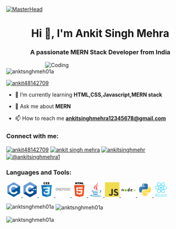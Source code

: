 [![MasterHead](https://media.tenor.com/0KWv5WrE48sAAAAC/rainy-car.gif)](https://rishavchanda.io)
<h1 align="center">Hi 👋, I'm Ankit Singh Mehra</h1>
<h3 align="center">A passionate MERN Stack Developer from India</h3>
<img  align ="right" alt="Coding" width="400" src="https://encrypted-tbn0.gstatic.com/images?q=tbn:ANd9GcTYQA7rHkxCbTrhZjCevxZLUZRuKO-Bgb-LIA&usqp=CAU" >

<p align="left"> <img src="https://komarev.com/ghpvc/?username=anktsnghmeh01a&label=Profile%20views&color=0e75b6&style=flat" alt="anktsnghmeh01a" /> </p>

<p align="left"> <a href="https://twitter.com/ankit48142709" target="blank"><img src="https://img.shields.io/twitter/follow/ankit48142709?logo=twitter&style=for-the-badge" alt="ankit48142709" /></a> </p>

- 🌱 I’m currently learning **HTML,CSS,Javascript,MERN stack**

- 💬 Ask me about **MERN**

- 📫 How to reach me **ankitsinghmehra12345678@gmail.com**

<h3 align="left">Connect with me:</h3>
<p align="left">
<a href="https://twitter.com/ankit48142709" target="blank"><img align="center" src="https://raw.githubusercontent.com/rahuldkjain/github-profile-readme-generator/master/src/images/icons/Social/twitter.svg" alt="ankit48142709" height="30" width="40" /></a>
<a href="https://linkedin.com/in/ankit singh mehra" target="blank"><img align="center" src="https://raw.githubusercontent.com/rahuldkjain/github-profile-readme-generator/master/src/images/icons/Social/linked-in-alt.svg" alt="ankit singh mehra" height="30" width="40" /></a>
<a href="https://www.codechef.com/users/ankitsinghmehr" target="blank"><img align="center" src="https://cdn.jsdelivr.net/npm/simple-icons@3.1.0/icons/codechef.svg" alt="ankitsinghmehr" height="30" width="40" /></a>
<a href="https://www.hackerrank.com/@ankitsinghmehra1" target="blank"><img align="center" src="https://raw.githubusercontent.com/rahuldkjain/github-profile-readme-generator/master/src/images/icons/Social/hackerrank.svg" alt="@ankitsinghmehra1" height="30" width="40" /></a>
</p>

<h3 align="left">Languages and Tools:</h3>
<p align="left"> <a href="https://www.cprogramming.com/" target="_blank" rel="noreferrer"> <img src="https://raw.githubusercontent.com/devicons/devicon/master/icons/c/c-original.svg" alt="c" width="40" height="40"/> </a> <a href="https://www.w3schools.com/cpp/" target="_blank" rel="noreferrer"> <img src="https://raw.githubusercontent.com/devicons/devicon/master/icons/cplusplus/cplusplus-original.svg" alt="cplusplus" width="40" height="40"/> </a> <a href="https://www.w3schools.com/css/" target="_blank" rel="noreferrer"> <img src="https://raw.githubusercontent.com/devicons/devicon/master/icons/css3/css3-original-wordmark.svg" alt="css3" width="40" height="40"/> </a> <a href="https://expressjs.com" target="_blank" rel="noreferrer"> <img src="https://raw.githubusercontent.com/devicons/devicon/master/icons/express/express-original-wordmark.svg" alt="express" width="40" height="40"/> </a> <a href="https://www.w3.org/html/" target="_blank" rel="noreferrer"> <img src="https://raw.githubusercontent.com/devicons/devicon/master/icons/html5/html5-original-wordmark.svg" alt="html5" width="40" height="40"/> </a> <a href="https://www.java.com" target="_blank" rel="noreferrer"> <img src="https://raw.githubusercontent.com/devicons/devicon/master/icons/java/java-original.svg" alt="java" width="40" height="40"/> </a> <a href="https://developer.mozilla.org/en-US/docs/Web/JavaScript" target="_blank" rel="noreferrer"> <img src="https://raw.githubusercontent.com/devicons/devicon/master/icons/javascript/javascript-original.svg" alt="javascript" width="40" height="40"/> </a> <a href="https://nodejs.org" target="_blank" rel="noreferrer"> <img src="https://raw.githubusercontent.com/devicons/devicon/master/icons/nodejs/nodejs-original-wordmark.svg" alt="nodejs" width="40" height="40"/> </a> <a href="https://www.python.org" target="_blank" rel="noreferrer"> <img src="https://raw.githubusercontent.com/devicons/devicon/master/icons/python/python-original.svg" alt="python" width="40" height="40"/> </a> <a href="https://reactjs.org/" target="_blank" rel="noreferrer"> <img src="https://raw.githubusercontent.com/devicons/devicon/master/icons/react/react-original-wordmark.svg" alt="react" width="40" height="40"/> </a> </p>

<p><img align="left" src="https://github-readme-stats.vercel.app/api/top-langs?username=anktsnghmeh01a&show_icons=true&locale=en&layout=compact" alt="anktsnghmeh01a" /></p>

<p>&nbsp;<img align="center" src="https://github-readme-stats.vercel.app/api?username=anktsnghmeh01a&show_icons=true&locale=en" alt="anktsnghmeh01a" /></p>

<p><img align="center" src="https://github-readme-streak-stats.herokuapp.com/?user=anktsnghmeh01a&" alt="anktsnghmeh01a" /></p>

